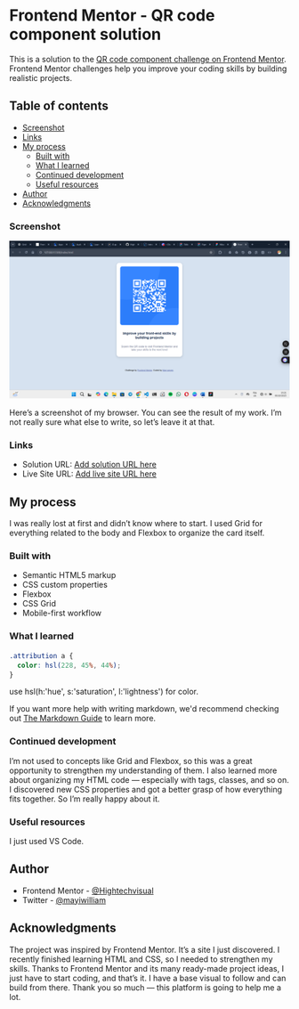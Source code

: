 # Frontend Mentor - QR code component solution

This is a solution to the [QR code component challenge on Frontend Mentor](https://www.frontendmentor.io/challenges/qr-code-component-iux_sIO_H). Frontend Mentor challenges help you improve your coding skills by building realistic projects.

## Table of contents

  - [Screenshot](#screenshot)
  - [Links](#links)
- [My process](#my-process)
  - [Built with](#built-with)
  - [What I learned](#what-i-learned)
  - [Continued development](#continued-development)
  - [Useful resources](#useful-resources)
- [Author](#author)
- [Acknowledgments](#acknowledgments)


### Screenshot

![](./design/screenshot.png)

Here’s a screenshot of my browser. You can see the result of my work.
I’m not really sure what else to write, so let’s leave it at that.


### Links

- Solution URL: [Add solution URL here](https://your-solution-url.com)
- Live Site URL: [Add live site URL here](https://your-live-site-url.com)

## My process

I was really lost at first and didn’t know where to start. I used Grid for everything related to the body and Flexbox to organize the card itself.

### Built with

- Semantic HTML5 markup
- CSS custom properties
- Flexbox
- CSS Grid
- Mobile-first workflow


### What I learned

```css
.attribution a {
  color: hsl(228, 45%, 44%);
}
```

use hsl(h:'hue', s:'saturation', l:'lightness') for color.

If you want more help with writing markdown, we'd recommend checking out [The Markdown Guide](https://www.markdownguide.org/) to learn more.


### Continued development

I’m not used to concepts like Grid and Flexbox, so this was a great opportunity to strengthen my understanding of them. I also learned more about organizing my HTML code — especially with tags, classes, and so on. I discovered new CSS properties and got a better grasp of how everything fits together. So I’m really happy about it.


### Useful resources

I just used VS Code. 

## Author

<!-- - Website - [Add your name here](https://www.your-site.com) -->
- Frontend Mentor - [@Hightechvisual](https://www.frontendmentor.io/profile/Hightechvisual)
- Twitter - [@mayiwilliam](https://x.com/mayiwilliam?t=Gg_xHm-Ms27YJzwSY646Pg&s=09)


## Acknowledgments

The project was inspired by Frontend Mentor. It’s a site I just discovered. I recently finished learning HTML and CSS, so I needed to strengthen my skills. Thanks to Frontend Mentor and its many ready-made project ideas, I just have to start coding, and that’s it. I have a base visual to follow and can build from there. Thank you so much — this platform is going to help me a lot.
